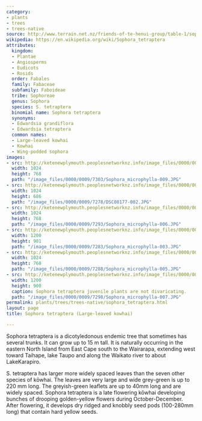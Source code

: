 ```yaml
---
category:
- plants
- trees
- trees-native
source: http://www.terrain.net.nz/friends-of-te-henui-group/table-1/sophora-tetraptera-large-leaved-kowhai.html
wikipedia: https://en.wikipedia.org/wiki/Sophora_tetraptera
attributes:
  kingdom:
  - Plantae
  - Angiosperms
  - Eudicots
  - Rosids
  order: Fabales
  family: Fabaceae
  subfamily: Faboideae
  tribe: Sophoreae
  genus: Sophora
  species: S. tetraptera
  binomial name: Sophora tetraptera
  synonyms:
  - Edwardsia grandiflora
  - Edwardsia tetraptera
  common names:
  - Large-leaved kowhai
  - Kowhai
  - Wing-podded sophora
images:
- src: http://ketenewplymouth.peoplesnetworknz.info/image_files/0000/0009/7303/Sophora_microphylla-009.JPG
  width: 1024
  height: 768
  path: "/image_files/0000/0009/7303/Sophora_microphylla-009.JPG"
- src: http://ketenewplymouth.peoplesnetworknz.info/image_files/0000/0009/7278/DSC08177-002.JPG
  width: 1024
  height: 686
  path: "/image_files/0000/0009/7278/DSC08177-002.JPG"
- src: http://ketenewplymouth.peoplesnetworknz.info/image_files/0000/0009/7293/Sophora_microphylla-006.JPG
  width: 1024
  height: 768
  path: "/image_files/0000/0009/7293/Sophora_microphylla-006.JPG"
- src: http://ketenewplymouth.peoplesnetworknz.info/image_files/0000/0009/7283/Sophora_microphylla-003.JPG
  width: 1200
  height: 901
  path: "/image_files/0000/0009/7283/Sophora_microphylla-003.JPG"
- src: http://ketenewplymouth.peoplesnetworknz.info/image_files/0000/0009/7288/Sophora_microphylla-005.JPG
  width: 1024
  height: 768
  path: "/image_files/0000/0009/7288/Sophora_microphylla-005.JPG"
- src: http://ketenewplymouth.peoplesnetworknz.info/image_files/0000/0009/7298/Sophora_microphylla-007.JPG
  width: 1200
  height: 900
  caption: Sophora tetraptera juvenile plants are not divaricating.
  path: "/image_files/0000/0009/7298/Sophora_microphylla-007.JPG"
permalink: plants/trees/trees-native/sophora_tetraptera.html
layout: page
title: Sophora tetraptera (Large-leaved kowhai)

---
```

Sophora tetraptera is a dicotyledonous endemic tree that sometimes has several trunks. It can grow up to 15 m tall. It is naturally occurring in the eastern North Island from East Cape south to the Wairarapa, extending west toward Taihape, lake Taupo and along the Waikato river to about LakeKarapiro.

S. tetraptera has larger more widely spaced leaves than the seven other species of kōwhai. The leaves are very large and wide grey-green is up to 220 mm long. The greyish-green leaflets are up to 40mm long and are widely spaced. 
Sophora tetraptera is a late flowering kōwhai developing bunches of drooping golden-yellow flowers during October-December. After flowering, it develops dry ridged and knobbly seed pods (100-280mm long) that contain hard yellow seeds.
